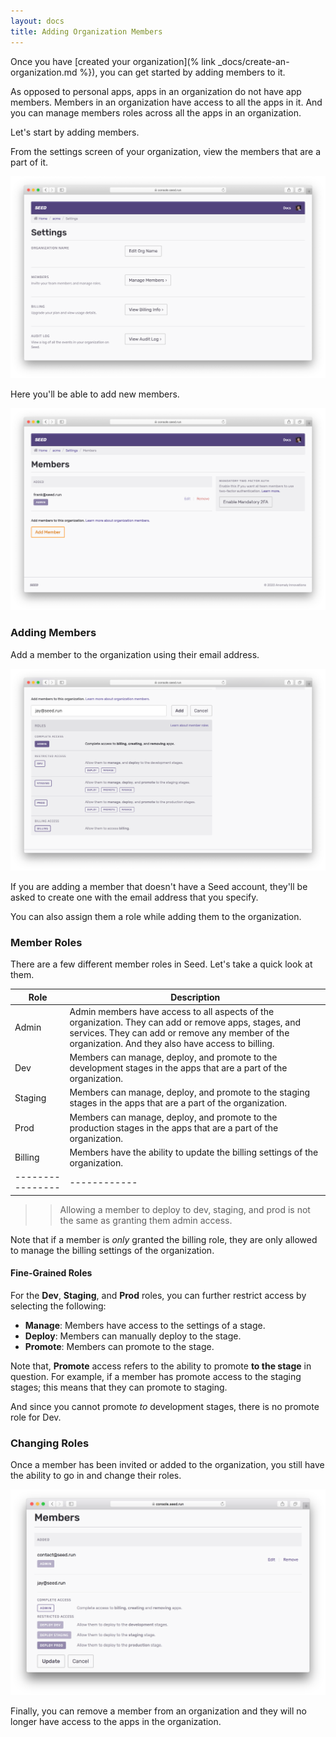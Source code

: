 ```yaml
---
layout: docs
title: Adding Organization Members
---
```


Once you have [created your organization](% link _docs/create-an-organization.md %}), you can get started by adding members to it.

As opposed to personal apps, apps in an organization do not have app members. Members in an organization have access to all the apps in it. And you can manage members roles across all the apps in an organization.

Let's start by adding members.

From the settings screen of your organization, view the members that are a part of it.

![Organization settings](/assets/docs/adding-organization-members/organization-settings.png)

Here you'll be able to add new members.

![Organization members](/assets/docs/adding-organization-members/organization-members.png)

### Adding Members

Add a member to the organization using their email address.

![Fine-grained rbac in Seed](/assets/docs/adding-organization-members/fine-grained-rbac-in-seed.png)

If you are adding a member that doesn't have a Seed account, they'll be asked to create one with the email address that you specify.

You can also assign them a role while adding them to the organization.

### Member Roles

There are a few different member roles in Seed. Let's take a quick look at them.

| Role           | Description |
|----------------|-------------|
| Admin   | Admin members have access to all aspects of the organization. They can add or remove apps, stages, and services. They can add or remove any member of the organization. And they also have access to billing. |
| Dev     | Members can manage, deploy, and promote to the development stages in the apps that are a part of the organization. |
| Staging | Members can manage, deploy, and promote to the staging stages in the apps that are a part of the organization. |
| Prod    | Members can manage, deploy, and promote to the production stages in the apps that are a part of the organization. |
| Billing | Members have the ability to update the billing settings of the organization. |
|----------------|------------|

>> Allowing a member to deploy to dev, staging, and prod is not the same as granting them admin access.

Note that if a member is _only_ granted the billing role, they are only allowed to manage the billing settings of the organization.

#### Fine-Grained Roles

For the **Dev**, **Staging**, and **Prod** roles, you can further restrict access by selecting the following:

- **Manage**: Members have access to the settings of a stage.
- **Deploy**: Members can manually deploy to the stage.
- **Promote**: Members can promote to the stage.

Note that, **Promote** access refers to the ability to promote **to the stage** in question. For example, if a member has promote access to the staging stages; this means that they can promote to staging.

And since you cannot promote _to_ development stages, there is no promote role for Dev.

### Changing Roles

Once a member has been invited or added to the organization, you still have the ability to go in and change their roles.

![Edit member roles](/assets/docs/adding-organization-members/edit-member-roles.png)

Finally, you can remove a member from an organization and they will no longer have access to the apps in the organization.
